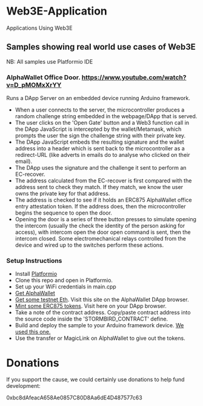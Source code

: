 # Web3E-Application
Applications Using Web3E

## Samples showing real world use cases of Web3E

NB: All samples use Platformio IDE

### AlphaWallet Office Door. https://www.youtube.com/watch?v=D_pMOMxXrYY

Runs a DApp Server on an embedded device running Arduino framework.

- When a user connects to the server, the microcontroller produces a random challenge string embedded in the webpage/DApp that is served.
- The user clicks on the 'Open Gate' button and a Web3 function call in the DApp JavaScript is intercepted by the wallet/Metamask, which prompts the user the sign the challenge string with their private key.
- The DApp JavaScript embeds the resulting signature and the wallet address into a header which is sent back to the microcontroller as a redirect-URL (like adverts in emails do to analyse who clicked on their email).
- The DApp uses the signature and the challenge it sent to perform an EC-recover.
- The address calculated from the EC-recover is first compared with the address sent to check they match. If they match, we know the user owns the private key for that address.
- The address is checked to see if it holds an ERC875 AlphaWallet office entry attestation token. If the address does, then the microcontroller begins the sequence to open the door.
- Opening the door is a series of three button presses to simulate opening the intercom (usually the check the identity of the person asking for access), with intercom open the door open command is sent, then the intercom closed. Some electromechanical relays controlled from the device and wired up to the switches perform these actions.

### Setup Instructions

- Install [Platformio](https://platformio.org/)
- Clone this repo and open in Platformio.
- Set up your WiFi credentials in main.cpp
- [Get AlphaWallet](https://www.awallet.io)
- [Get some testnet Eth](https://faucet.kovan.network). Visit this site on the AlphaWallet DApp browser.
- [Mint some ERC875 tokens](https://alpha-wallet.github.io/ERC875-token-factory/index.html). Visit here on your DApp browser.
- Take a note of the contract address. Copy/paste contract address into the source code inside the 'STORMBIRD_CONTRACT' define.
- Build and deploy the sample to your Arduino framework device. [We used this one.](https://www.aliexpress.com/item/Lolin-ESP32-OLED-V2-0-Pro-ESP32-OLED-wemos-pour-Arduino-ESP32-OLED-WiFi-Modules-Bluetooth/32824839148.html?spm=a2g0s.9042311.0.0.17af4c4du3MLai)
- Use the transfer or MagicLink on AlphaWallet to give out the tokens.


# Donations
If you support the cause, we could certainly use donations to help fund development:

0xbc8dAfeacA658Ae0857C80D8Aa6dE4D487577c63
